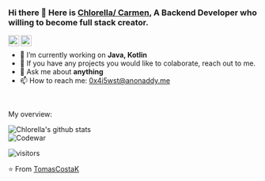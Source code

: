 ### Hi there 👋 Here is [Chlorella/ Carmen](https://chlorella.github.io/about/), A Backend Developer who willing to become full stack creator.

<!--
**chlorella/chlorella** is a ✨ _special_ ✨ repository because its `README.md` (this file) appears on your GitHub profile.

Here are some ideas to get you started:

- 🔭 I’m currently working on ...
- 🌱 I’m currently learning ...
- 👯 I’m looking to collaborate on ...
- 🤔 I’m looking for help with ...
- 💬 Ask me about ...
- 📫 How to reach me: ...
- 😄 Pronouns: ...
- ⚡ Fun fact: ...
-->

<a href="https://www.linkedin.com/in/carmen-chan-0723/">
  <img align="left" alt="LinkedIn" width="22px" src="https://cdn.jsdelivr.net/npm/simple-icons@v3/icons/linkedin.svg" />
</a>
<a href="https://medium.com">
  <img align="left" alt="TomasCostaK Medium" width="22px" src="https://cdn.jsdelivr.net/npm/simple-icons@v3/icons/medium.svg"/>
</a>

<div>
  
<br />
<p>

- 🌱 I’m currently working on **Java, Kotlin**
- 👯 If you have any projects you would like to colaborate, reach out to me.
- 💬 Ask me about **anything**
- 📫 How to reach me: 0x4i5wst@anonaddy.me

</h4>
</div>

<br />

<div><p>My overview: </p></div>

![Chlorella's github stats](https://github-readme-stats.vercel.app/api?username=chlorella&show_icons=true)
<br />
![Codewar](https://www.codewars.com/users/chlorella/badges/small)

<!-- Optional Visitors badge: -->
![visitors](https://visitor-badge.laobi.icu/badge?page_id=chlorella.chlorella)


⭐️ From [TomasCostaK](https://github.com/TomasCostaK/TomasCostaK) 

<br />
